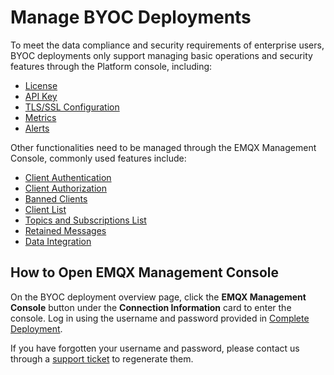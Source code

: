 # Manage BYOC Deployments

To meet the data compliance and security requirements of enterprise users, BYOC deployments only support managing basic operations and security features through the Platform console, including:

- [License](./byoc_license.md)
- [API Key](../api/api_deployment.md)
- [TLS/SSL Configuration](./byoc_ssl.md)
- [Metrics](./metrics.md)
- [Alerts](./alerts.md)

Other functionalities need to be managed through the EMQX Management Console, commonly used features include:

- [Client Authentication]((https://docs.emqx.com/en/emqx/latest/access-control/authn/authn.html))
- [Client Authorization](https://docs.emqx.com/en/emqx/latest/access-control/authz/authz.html)
- [Banned Clients](https://docs.emqx.com/en/emqx/latest/access-control/blacklist.html)
- [Client List](https://docs.emqx.com/en/emqx/latest/dashboard/connections/connections.html)
- [Topics and Subscriptions List](https://docs.emqx.com/en/emqx/latest/dashboard/subscriptions/overview.html)
- [Retained Messages](https://docs.emqx.com/en/emqx/latest/dashboard/retained.html)
- [Data Integration](https://docs.emqx.com/zh/emqx/latest/data-integration/data-bridges.html)

## How to Open EMQX Management Console

On the BYOC deployment overview page, click the **EMQX Management Console** button under the **Connection Information** card to enter the console. Log in using the username and password provided in [Complete Deployment](../create/byoc.md#complete-deployment).

If you have forgotten your username and password, please contact us through a [support ticket](../feature/tickets.md) to regenerate them.
